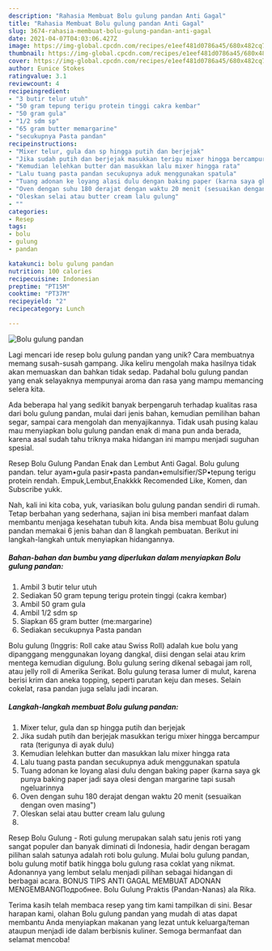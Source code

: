```yaml
---
description: "Rahasia Membuat Bolu gulung pandan Anti Gagal"
title: "Rahasia Membuat Bolu gulung pandan Anti Gagal"
slug: 3674-rahasia-membuat-bolu-gulung-pandan-anti-gagal
date: 2021-04-07T04:03:06.427Z
image: https://img-global.cpcdn.com/recipes/e1eef481d0786a45/680x482cq70/bolu-gulung-pandan-foto-resep-utama.jpg
thumbnail: https://img-global.cpcdn.com/recipes/e1eef481d0786a45/680x482cq70/bolu-gulung-pandan-foto-resep-utama.jpg
cover: https://img-global.cpcdn.com/recipes/e1eef481d0786a45/680x482cq70/bolu-gulung-pandan-foto-resep-utama.jpg
author: Eunice Stokes
ratingvalue: 3.1
reviewcount: 4
recipeingredient:
- "3 butir telur utuh"
- "50 gram tepung terigu protein tinggi cakra kembar"
- "50 gram gula"
- "1/2 sdm sp"
- "65 gram butter memargarine"
- "secukupnya Pasta pandan"
recipeinstructions:
- "Mixer telur, gula dan sp hingga putih dan berjejak"
- "Jika sudah putih dan berjejak masukkan terigu mixer hingga bercampur rata (terigunya di ayak dulu)"
- "Kemudian lelehkan butter dan masukkan lalu mixer hingga rata"
- "Lalu tuang pasta pandan secukupnya aduk menggunakan spatula"
- "Tuang adonan ke loyang alasi dulu dengan baking paper (karna saya gk punya baking paper jadi saya olesi dengan margarine tapi susah ngeluarinnya"
- "Oven dengan suhu 180 derajat dengan waktu 20 menit (sesuaikan dengan oven masing&#34;)"
- "Oleskan selai atau butter cream lalu gulung"
- ""
categories:
- Resep
tags:
- bolu
- gulung
- pandan

katakunci: bolu gulung pandan 
nutrition: 100 calories
recipecuisine: Indonesian
preptime: "PT15M"
cooktime: "PT37M"
recipeyield: "2"
recipecategory: Lunch

---
```



![Bolu gulung pandan](https://img-global.cpcdn.com/recipes/e1eef481d0786a45/680x482cq70/bolu-gulung-pandan-foto-resep-utama.jpg)

Lagi mencari ide resep bolu gulung pandan yang unik? Cara membuatnya memang susah-susah gampang. Jika keliru mengolah maka hasilnya tidak akan memuaskan dan bahkan tidak sedap. Padahal bolu gulung pandan yang enak selayaknya mempunyai aroma dan rasa yang mampu memancing selera kita.

Ada beberapa hal yang sedikit banyak berpengaruh terhadap kualitas rasa dari bolu gulung pandan, mulai dari jenis bahan, kemudian pemilihan bahan segar, sampai cara mengolah dan menyajikannya. Tidak usah pusing kalau mau menyiapkan bolu gulung pandan enak di mana pun anda berada, karena asal sudah tahu triknya maka hidangan ini mampu menjadi suguhan spesial.

Resep Bolu Gulung Pandan Enak dan Lembut Anti Gagal. Bolu gulung pandan. telur ayam•gula pasir•pasta pandan•emulsifier/SP•tepung terigu protein rendah. Empuk,Lembut,Enakkkk Recomended Like, Komen, dan Subscribe yukk.


Nah, kali ini kita coba, yuk, variasikan bolu gulung pandan sendiri di rumah. Tetap berbahan yang sederhana, sajian ini bisa memberi manfaat dalam membantu menjaga kesehatan tubuh kita. Anda bisa membuat Bolu gulung pandan memakai 6 jenis bahan dan 8 langkah pembuatan. Berikut ini langkah-langkah untuk menyiapkan hidangannya.

<!--inarticleads1-->

##### Bahan-bahan dan bumbu yang diperlukan dalam menyiapkan Bolu gulung pandan:

1. Ambil 3 butir telur utuh
1. Sediakan 50 gram tepung terigu protein tinggi (cakra kembar)
1. Ambil 50 gram gula
1. Ambil 1/2 sdm sp
1. Siapkan 65 gram butter (me:margarine)
1. Sediakan secukupnya Pasta pandan


Bolu gulung (Inggris: Roll cake atau Swiss Roll) adalah kue bolu yang dipanggang menggunakan loyang dangkal, diisi dengan selai atau krim mentega kemudian digulung. Bolu gulung sering dikenal sebagai jam roll, atau jelly roll di Amerika Serikat. Bolu gulung terasa lumer di mulut, karena berisi krim dan aneka topping, seperti parutan keju dan meses. Selain cokelat, rasa pandan juga selalu jadi incaran. 

<!--inarticleads2-->

##### Langkah-langkah membuat Bolu gulung pandan:

1. Mixer telur, gula dan sp hingga putih dan berjejak
1. Jika sudah putih dan berjejak masukkan terigu mixer hingga bercampur rata (terigunya di ayak dulu)
1. Kemudian lelehkan butter dan masukkan lalu mixer hingga rata
1. Lalu tuang pasta pandan secukupnya aduk menggunakan spatula
1. Tuang adonan ke loyang alasi dulu dengan baking paper (karna saya gk punya baking paper jadi saya olesi dengan margarine tapi susah ngeluarinnya
1. Oven dengan suhu 180 derajat dengan waktu 20 menit (sesuaikan dengan oven masing&#34;)
1. Oleskan selai atau butter cream lalu gulung
1. 


Resep Bolu Gulung - Roti gulung merupakan salah satu jenis roti yang sangat populer dan banyak diminati di Indonesia, hadir dengan beragam pilihan salah satunya adalah roti bolu gulung. Mulai bolu gulung pandan, bolu gulung motif batik hingga bolu gulung rasa coklat yang nikmat. Adonannya yang lembut selalu menjadi pilihan sebagai hidangan di berbagai acara. BONUS TIPS ANTI GAGAL MEMBUAT ADONAN MENGEMBANGПодробнее. Bolu Gulung Praktis (Pandan-Nanas) ala Rika. 

Terima kasih telah membaca resep yang tim kami tampilkan di sini. Besar harapan kami, olahan Bolu gulung pandan yang mudah di atas dapat membantu Anda menyiapkan makanan yang lezat untuk keluarga/teman ataupun menjadi ide dalam berbisnis kuliner. Semoga bermanfaat dan selamat mencoba!
